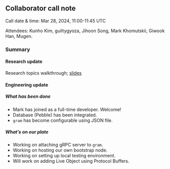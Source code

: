 ## Collaborator call note
Call date & time: Mar 28, 2024, 11:00-11:45 UTC

Attendees: Kunho Kim, guiltygyoza, Jihoon Song, Mark Khomutskii, Giwook Han, Mugen.

### Summary
#### Research update
Research topics walkthrough; [slides](./research-slides.pdf)

#### Engineering update
##### What has been done
- Mark has joined as a full-time developer. Welcome!
- Database (Pebble) has been integrated.
- `gram` has become configurable using JSON file.

##### What’s on our plate
- Working on attaching gRPC server to `gram`.
- Working on hosting our own bootstrap node.
- Working on setting up local testing environment.
- Will work on adding Live Object using Protocol Buffers.
